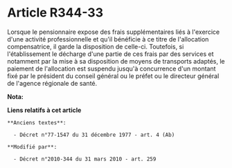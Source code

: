 # Article R344-33

Lorsque le pensionnaire expose des frais supplémentaires liés à l'exercice d'une activité professionnelle et qu'il bénéficie
à ce titre de l'allocation compensatrice, il garde la disposition de celle-ci. Toutefois, si l'établissement le décharge
d'une partie de ces frais par des services et notamment par la mise à sa disposition de moyens de transports adaptés, le
paiement de l'allocation est suspendu jusqu'à concurrence d'un montant fixé par le président du conseil général ou le préfet
ou le directeur général de l'agence régionale de santé.

**Nota:**



**Liens relatifs à cet article**

	**Anciens textes**:

	  - Décret n°77-1547 du 31 décembre 1977 - art. 4 (Ab)

	**Modifié par**:

	  - Décret n°2010-344 du 31 mars 2010 - art. 259
